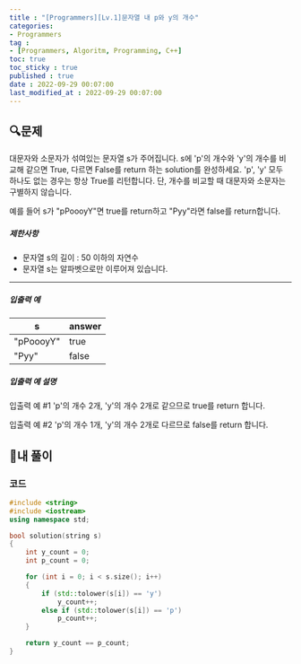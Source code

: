 ```yaml
---
title : "[Programmers][Lv.1]문자열 내 p와 y의 개수"
categories:
- Programmers
tag :
- [Programmers, Algoritm, Programming, C++]
toc: true
toc_sticky : true
published : true
date : 2022-09-29 00:07:00
last_modified_at : 2022-09-29 00:07:00
---
```


## 🔍문제

대문자와 소문자가 섞여있는 문자열 s가 주어집니다. s에 'p'의 개수와 'y'의 개수를 비교해 같으면 True, 다르면 False를 return 하는 solution를 완성하세요. 'p', 'y' 모두 하나도 없는 경우는 항상 True를 리턴합니다. 단, 개수를 비교할 때 대문자와 소문자는 구별하지 않습니다.

예를 들어 s가 "pPoooyY"면 true를 return하고 "Pyy"라면 false를 return합니다.

##### 제한사항

- 문자열 s의 길이 : 50 이하의 자연수
- 문자열 s는 알파벳으로만 이루어져 있습니다.

------

##### 입출력 예

| s         | answer |
| --------- | ------ |
| "pPoooyY" | true   |
| "Pyy"     | false  |

##### 입출력 예 설명

입출력 예 #1
'p'의 개수 2개, 'y'의 개수 2개로 같으므로 true를 return 합니다.

입출력 예 #2
'p'의 개수 1개, 'y'의 개수 2개로 다르므로 false를 return 합니다.



## 📝내 풀이

### 코드

```c++
#include <string>
#include <iostream>
using namespace std;

bool solution(string s)
{
    int y_count = 0;
    int p_count = 0;

    for (int i = 0; i < s.size(); i++)
    {
        if (std::tolower(s[i]) == 'y')
            y_count++;
        else if (std::tolower(s[i]) == 'p')
            p_count++;
    }

    return y_count == p_count;
}
```
